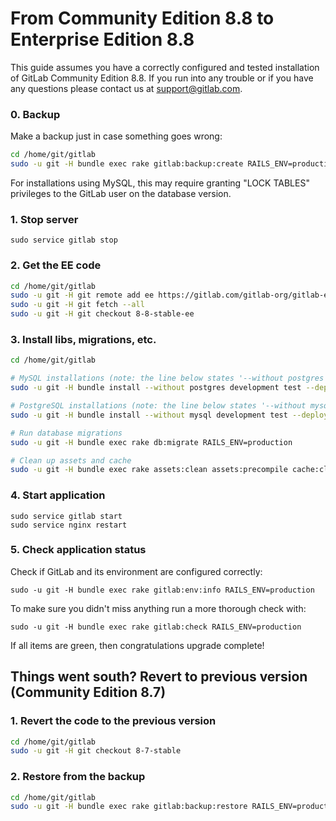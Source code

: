 # From Community Edition 8.8 to Enterprise Edition 8.8

This guide assumes you have a correctly configured and tested installation of
GitLab Community Edition 8.8. If you run into any trouble or if you have any
questions please contact us at [support@gitlab.com].

### 0. Backup

Make a backup just in case something goes wrong:

```bash
cd /home/git/gitlab
sudo -u git -H bundle exec rake gitlab:backup:create RAILS_ENV=production
```

For installations using MySQL, this may require granting "LOCK TABLES"
privileges to the GitLab user on the database version.

### 1. Stop server

    sudo service gitlab stop

### 2. Get the EE code

```bash
cd /home/git/gitlab
sudo -u git -H git remote add ee https://gitlab.com/gitlab-org/gitlab-ee.git
sudo -u git -H git fetch --all
sudo -u git -H git checkout 8-8-stable-ee
```

### 3. Install libs, migrations, etc.

```bash
cd /home/git/gitlab

# MySQL installations (note: the line below states '--without postgres')
sudo -u git -H bundle install --without postgres development test --deployment

# PostgreSQL installations (note: the line below states '--without mysql')
sudo -u git -H bundle install --without mysql development test --deployment

# Run database migrations
sudo -u git -H bundle exec rake db:migrate RAILS_ENV=production

# Clean up assets and cache
sudo -u git -H bundle exec rake assets:clean assets:precompile cache:clear RAILS_ENV=production
```

### 4. Start application

    sudo service gitlab start
    sudo service nginx restart

### 5. Check application status

Check if GitLab and its environment are configured correctly:

    sudo -u git -H bundle exec rake gitlab:env:info RAILS_ENV=production

To make sure you didn't miss anything run a more thorough check with:

    sudo -u git -H bundle exec rake gitlab:check RAILS_ENV=production

If all items are green, then congratulations upgrade complete!

## Things went south? Revert to previous version (Community Edition 8.7)

### 1. Revert the code to the previous version

```bash
cd /home/git/gitlab
sudo -u git -H git checkout 8-7-stable
```

### 2. Restore from the backup

```bash
cd /home/git/gitlab
sudo -u git -H bundle exec rake gitlab:backup:restore RAILS_ENV=production
```

[support@gitlab.com]: mailto:support@gitlab.com
